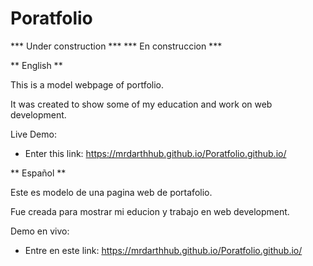 # Poratfolio
*** Under construction ***
*** En construccion ***
<br>

** English **

This is a model webpage of portfolio.

It was created to show some of my education and work on web development.

Live Demo:

- Enter this link: https://mrdarthhub.github.io/Poratfolio.github.io/

** Español **

Este es modelo de una pagina web de portafolio.

Fue creada para mostrar mi educion y trabajo en web development.

Demo en vivo:

- Entre en este link: https://mrdarthhub.github.io/Poratfolio.github.io/
